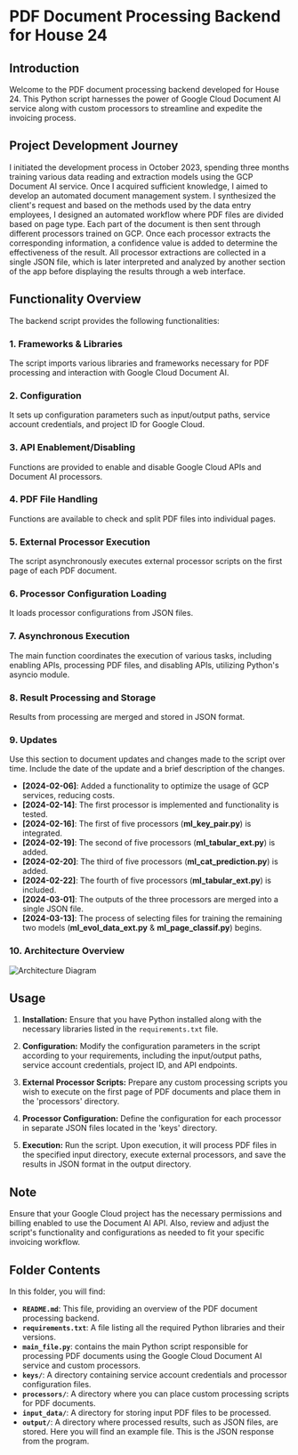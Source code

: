 # PDF Document Processing Backend for House 24

## Introduction
Welcome to the PDF document processing backend developed for House 24. This Python script harnesses the power of Google Cloud Document AI service along with custom processors to streamline and expedite the invoicing process.

## Project Development Journey
I initiated the development process in October 2023, spending three months training various data reading and extraction models using the GCP Document AI service. Once I acquired sufficient knowledge, I aimed to develop an automated document management system. I synthesized the client's request and based on the methods used by the data entry employees, I designed an automated workflow where PDF files are divided based on page type. Each part of the document is then sent through different processors trained on GCP. Once each processor extracts the corresponding information, a confidence value is added to determine the effectiveness of the result. All processor extractions are collected in a single JSON file, which is later interpreted and analyzed by another section of the app before displaying the results through a web interface.

## Functionality Overview
The backend script provides the following functionalities:

### 1. Frameworks & Libraries
The script imports various libraries and frameworks necessary for PDF processing and interaction with Google Cloud Document AI.

### 2. Configuration
It sets up configuration parameters such as input/output paths, service account credentials, and project ID for Google Cloud.

### 3. API Enablement/Disabling
Functions are provided to enable and disable Google Cloud APIs and Document AI processors.

### 4. PDF File Handling
Functions are available to check and split PDF files into individual pages.

### 5. External Processor Execution
The script asynchronously executes external processor scripts on the first page of each PDF document.

### 6. Processor Configuration Loading
It loads processor configurations from JSON files.

### 7. Asynchronous Execution
The main function coordinates the execution of various tasks, including enabling APIs, processing PDF files, and disabling APIs, utilizing Python's asyncio module.

### 8. Result Processing and Storage
Results from processing are merged and stored in JSON format.

### 9. Updates
Use this section to document updates and changes made to the script over time. Include the date of the update and a brief description of the changes.

- **[2024-02-06]**: Added a functionality to optimize the usage of GCP services, reducing costs.
- **[2024-02-14]**: The first processor is implemented and functionality is tested.
- **[2024-02-16]**: The first of five processors (**ml_key_pair.py**) is integrated.
- **[2024-02-19]**: The second of five processors (**ml_tabular_ext.py**) is added.
- **[2024-02-20]**: The third of five processors (**ml_cat_prediction.py**) is added.
- **[2024-02-22]**: The fourth of five processors (**ml_tabular_ext.py**) is included.
- **[2024-03-01]**: The outputs of the three processors are merged into a single JSON file.
- **[2024-03-13]**: The process of selecting files for training the remaining two models (**ml_evol_data_ext.py** & **ml_page_classif.py**) begins.


### 10. Architecture Overview
![Architecture Diagram](architecture_diagram.png)

## Usage
1. **Installation:** Ensure that you have Python installed along with the necessary libraries listed in the `requirements.txt` file.

2. **Configuration:** Modify the configuration parameters in the script according to your requirements, including the input/output paths, service account credentials, project ID, and API endpoints.

3. **External Processor Scripts:** Prepare any custom processing scripts you wish to execute on the first page of PDF documents and place them in the 'processors' directory.

4. **Processor Configuration:** Define the configuration for each processor in separate JSON files located in the 'keys' directory.

5. **Execution:** Run the script. Upon execution, it will process PDF files in the specified input directory, execute external processors, and save the results in JSON format in the output directory.

## Note
Ensure that your Google Cloud project has the necessary permissions and billing enabled to use the Document AI API. Also, review and adjust the script's functionality and configurations as needed to fit your specific invoicing workflow.

## Folder Contents
In this folder, you will find:

- **`README.md`**: This file, providing an overview of the PDF document processing backend.
- **`requirements.txt`**: A file listing all the required Python libraries and their versions.
- **`main_file.py`**: contains the main Python script responsible for processing PDF documents using the Google Cloud Document AI service and custom processors.
- **`keys/`**: A directory containing service account credentials and processor configuration files.
- **`processors/`**: A directory where you can place custom processing scripts for PDF documents.
- **`input_data/`**: A directory for storing input PDF files to be processed.
- **`output/`**: A directory where processed results, such as JSON files, are stored. Here you will find an example file. This is the JSON response from the program.